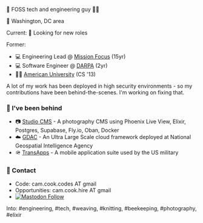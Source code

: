 👋 FOSS tech and engineering guy 🏳️‍🌈

📍 Washington, DC area

Current:
👀 Looking for new roles


Former:
* 💻 Engineering Lead @ [Mission Focus](https://missionfocus.com/) (15yr)
* 💻 Software Engineer @ [DARPA](https://darpa.mil) (2yr)
* 👨‍🎓 [American University](https://american.edu/) (CS '13)

A lot of my work has been deployed in high security environments - so my contributions have been behind-the-scenes. I'm working on fixing that.

### 📐 I've been behind
* 📷 [Studio CMS](https://studiocms.io/) - A photography CMS using Phoenix Live View, Elixir, Postgres, Supabase, Fly.io, Oban, Docker
* ☁️ [GDAC](https://www.meritalk.com/articles/nga-seeks-contractor-to-support-geoint-data-analytics-cloud/) - An Ultra Large Scale cloud framework deployed at National Geospatial Intelligence Agency
* 🪖 [TransApps](https://en.wikipedia.org/wiki/TransApps) - A mobile application suite used by the US military


### 💬 Contact 
* Code: cam.cook.codes AT gmail
* Opportunities: cam.cook.hire AT gmail
*   <a href="https://mastodon.social/@scrum_log">
    <img alt="Mastodon Follow" src="https://img.shields.io/badge/mastodon-%40scrum_log%40mastodon.social-purple?color=6364ff">
  </a>

Into: #engineering, #tech, #weaving, #knitting, #beekeeping, #photography, #elixir
